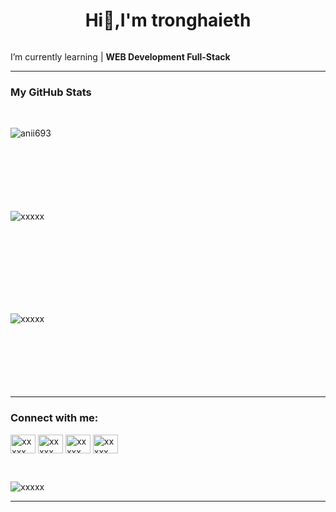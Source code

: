<h1 align="center">Hi👋,I'm tronghaieth</h1>

<p align="left"> <a href="https://twitter.com/" target="blank"><img src="https://img.shields.io/twitter/follow/?logo=twitter&style=for-the-badge" alt="" /></a> </p>

I’m currently learning | **WEB Development Full-Stack**

<hr width="100%" >

<h3>My GitHub Stats</h3>
<br>

<p><img align="left" src="https://github-readme-stats.vercel.app/api/top-langs?username=anii693&show_icons=true&theme=dark&locale=en&layout=compact" alt="anii693" /></p>
<br><br><br><br><br><br><br>
<p>&nbsp;<img align="left" src="https://github-readme-stats.vercel.app/api?username=tronghaieth&show_icons=true&theme=dark&locale=en" alt="xxxxx" /></p>
<br><br><br><br><br><br><br>
<p><img align="left" src="https://github-readme-streak-stats.herokuapp.com/?user=anii693&theme=dark" alt="xxxxx" /></p>
<br><br><br><br><br><br><br>
<hr width="100%" >
<h3 align="left">Connect with me:</h3>
<p align="left">
<a href="https://x.com/tronghaieth" target="blank"><img align="center" src="https://raw.githubusercontent.com/rahuldkjain/github-profile-readme-generator/master/src/images/icons/Social/linked-in-alt.svg" alt="xxxxx" height="30" width="40" /></a>
<a href="https://x.com/tronghaieth" target="blank"><img align="center" src="https://raw.githubusercontent.com/rahuldkjain/github-profile-readme-generator/master/src/images/icons/Social/stack-overflow.svg" alt="xxxxx" height="30" width="40" /></a>
<a href="https://x.com/tronghaieth" target="blank"><img align="center" src="https://raw.githubusercontent.com/rahuldkjain/github-profile-readme-generator/master/src/images/icons/Social/kaggle.svg" alt="xxxxx" height="30" width="40" /></a>
<a href="https://x.com/tronghaieth" target="blank"><img align="center" src="https://raw.githubusercontent.com/rahuldkjain/github-profile-readme-generator/master/src/images/icons/Social/instagram.svg" alt="xxxxx" height="30" width="40" /></a>
</p>
<br>
<p align="left"> <img src="https://komarev.com/ghpvc/?username=anii693&label=Profile%20views&color=0e75b6&style=flat" alt="xxxxx" /> </p>

------
